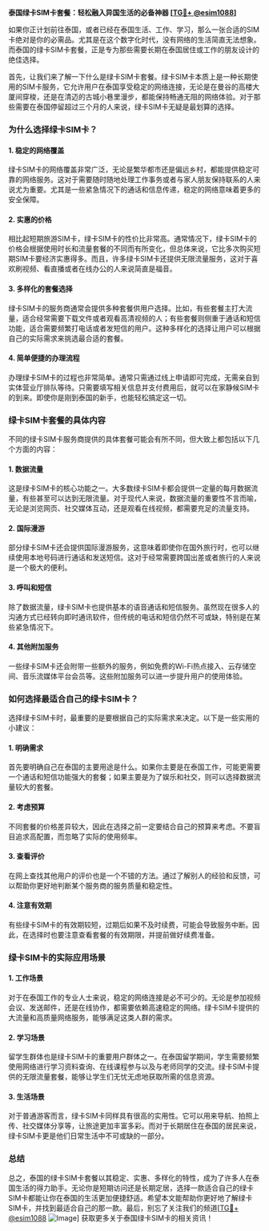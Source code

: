 **泰国绿卡SIM卡套餐：轻松融入异国生活的必备神器 [[TG💪+ @esim1088](https://t.me/s/esim1088)]**

如果你正计划前往泰国，或者已经在泰国生活、工作、学习，那么一张合适的SIM卡绝对是你的必需品。尤其是在这个数字化时代，没有网络的生活简直无法想象。而泰国的绿卡SIM卡套餐，正是专为那些需要长期在泰国居住或工作的朋友设计的绝佳选择。

首先，让我们来了解一下什么是绿卡SIM卡套餐。绿卡SIM卡本质上是一种长期使用的SIM卡服务，它允许用户在泰国享受稳定的网络连接，无论是在曼谷的高楼大厦间穿梭，还是在清迈的古城小巷里漫步，都能保持畅通无阻的网络体验。对于那些需要在泰国停留超过三个月的人来说，绿卡SIM卡无疑是最划算的选择。

### **为什么选择绿卡SIM卡？**

#### **1. 稳定的网络覆盖**
绿卡SIM卡的网络覆盖非常广泛，无论是繁华都市还是偏远乡村，都能提供稳定可靠的网络服务。这对于需要随时随地处理工作事务或者与家人朋友保持联系的人来说尤为重要。尤其是一些紧急情况下的通话和信息传递，稳定的网络意味着更多的安全保障。

#### **2. 实惠的价格**
相比起短期旅游SIM卡，绿卡SIM卡的性价比非常高。通常情况下，绿卡SIM卡的价格会根据使用时长和流量套餐的不同而有所变化，但总体来说，它比多次购买短期SIM卡要经济实惠得多。而且，许多绿卡SIM卡还提供无限流量服务，这对于喜欢刷视频、看直播或者在线办公的人来说简直是福音。

#### **3. 多样化的套餐选择**
绿卡SIM卡的服务商通常会提供多种套餐供用户选择。比如，有些套餐主打大流量，适合经常需要下载文件或者观看高清视频的人；有些套餐则侧重于通话和短信功能，适合需要频繁打电话或者发短信的用户。这种多样化的选择让用户可以根据自己的实际需求来挑选最合适的套餐。

#### **4. 简单便捷的办理流程**
办理绿卡SIM卡的过程也非常简单。通常只需通过线上申请即可完成，无需亲自到实体营业厅排队等待。只需要填写相关信息并支付费用后，就可以在家静候SIM卡的到来。即使你是刚到泰国的新手，也能轻松搞定这一切。

### **绿卡SIM卡套餐的具体内容**

不同的绿卡SIM卡服务商提供的具体套餐可能会有所不同，但大致上都包括以下几个方面的内容：

#### **1. 数据流量**
这是绿卡SIM卡的核心功能之一。大多数绿卡SIM卡都会提供一定量的每月数据流量，有些甚至可以达到无限流量。对于现代人来说，数据流量的重要性不言而喻，无论是浏览网页、社交媒体互动，还是观看在线视频，都需要充足的流量支持。

#### **2. 国际漫游**
部分绿卡SIM卡还会提供国际漫游服务，这意味着即使你在国外旅行时，也可以继续使用本地号码进行通话和发送短信。这对于经常需要跨国出差或者旅行的人来说是一个极大的便利。

#### **3. 呼叫和短信**
除了数据流量，绿卡SIM卡也提供基本的语音通话和短信服务。虽然现在很多人的沟通方式已经转向即时通讯软件，但传统的电话和短信仍然不可或缺，特别是在某些紧急情况下。

#### **4. 其他附加服务**
一些绿卡SIM卡还会附带一些额外的服务，例如免费的Wi-Fi热点接入、云存储空间、音乐流媒体平台会员等。这些附加服务可以进一步提升用户的使用体验。

### **如何选择最适合自己的绿卡SIM卡？**

选择绿卡SIM卡时，最重要的是要根据自己的实际需求来决定。以下是一些实用的小建议：

#### **1. 明确需求**
首先要明确自己在泰国的主要用途是什么。如果你主要是在泰国工作，可能更需要一个通话和短信功能强大的套餐；如果主要是为了娱乐和社交，则可以选择数据流量较大的套餐。

#### **2. 考虑预算**
不同套餐的价格差异较大，因此在选择之前一定要结合自己的预算来考虑。不要盲目追求高配置，而忽略了实际的使用频率。

#### **3. 查看评价**
在网上查找其他用户的评价也是一个不错的方法。通过了解别人的经验和反馈，可以帮助你更好地判断某个服务商的服务质量和稳定性。

#### **4. 注意有效期**
有些绿卡SIM卡的有效期较短，过期后如果不及时续费，可能会导致服务中断。因此，在选择时也要注意查看套餐的有效期限，并提前做好续费准备。

### **绿卡SIM卡的实际应用场景**

#### **1. 工作场景**
对于在泰国工作的专业人士来说，稳定的网络连接是必不可少的。无论是参加视频会议、发送邮件，还是在线协作，都需要依赖高速稳定的网络。绿卡SIM卡提供的大流量和高质量网络服务，能够满足这类人群的需求。

#### **2. 学习场景**
留学生群体也是绿卡SIM卡的重要用户群体之一。在泰国留学期间，学生需要频繁使用网络进行学习资料查询、在线课程参与以及与老师同学的交流。绿卡SIM卡提供的无限流量套餐，能够让学生们无忧无虑地获取所需的信息资源。

#### **3. 生活场景**
对于普通游客而言，绿卡SIM卡同样具有很高的实用性。它可以用来导航、拍照上传、社交媒体分享等，让旅途更加丰富多彩。而对于长期居住在泰国的居民来说，绿卡SIM卡更是他们日常生活中不可或缺的一部分。

### **总结**

总之，泰国的绿卡SIM卡套餐以其稳定、实惠、多样化的特性，成为了许多人在泰国生活的得力助手。无论你是短期访问还是长期定居，选择一款适合自己的绿卡SIM卡都能让你在泰国的生活更加便捷舒适。希望本文能帮助你更好地了解绿卡SIM卡，并找到最适合自己的那一款。最后，别忘了关注我们的频道[[TG💪+ @esim1088](https://t.me/s/esim1088) ![Image](https://i.postimg.cc/4NQfJmqS/Snipaste-2025-05-13-00-14-12.png)] 获取更多关于泰国绿卡SIM卡的相关资讯！
